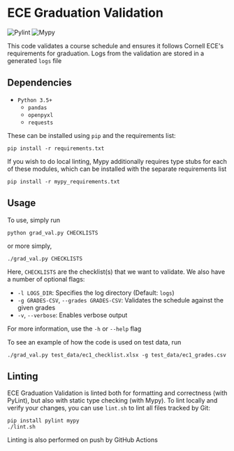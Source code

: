 # ECE Graduation Validation
![Pylint](https://github.com/Aidan-McNay/ECE_Graduation_Validation/actions/workflows/pylint.yml/badge.svg)
![Mypy](https://github.com/Aidan-McNay/ECE_Graduation_Validation/actions/workflows/mypy.yml/badge.svg)

This code validates a course schedule and ensures it follows Cornell ECE's requirements for graduation. Logs from the validation are stored in a generated `logs` file

## Dependencies

- `Python 3.5+`
   - `pandas`
   - `openpyxl`
   - `requests`

These can be installed using `pip` and the requirements list:
```
pip install -r requirements.txt
```

If you wish to do local linting, Mypy additionally requires type stubs for each of these modules, which can be installed with the separate requirements list
```
pip install -r mypy_requirements.txt
```

## Usage

To use, simply run
```
python grad_val.py CHECKLISTS
```
or more simply,
```
./grad_val.py CHECKLISTS
```

Here, `CHECKLISTS` are the checklist(s) that we want to validate. We also have a number of optional flags:
 - `-l LOGS_DIR`: Specifies the log directory (Default: `logs`)
 - `-g GRADES-CSV`, `--grades GRADES-CSV`: Validates the schedule against the given grades
 - `-v`, `--verbose`: Enables verbose output

For more information, use the `-h` or `--help` flag

To see an example of how the code is used on test data, run
```
./grad_val.py test_data/ec1_checklist.xlsx -g test_data/ec1_grades.csv
```

## Linting
ECE Graduation Validation is linted both for formatting and correctness (with PyLint), but also with static type checking (with Mypy). To lint locally and verify your changes, you can use `lint.sh` to lint all files tracked by Git:
```
pip install pylint mypy
./lint.sh
```
Linting is also performed on push by GitHub Actions
